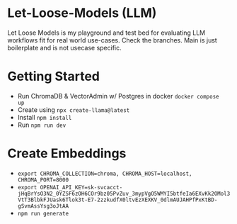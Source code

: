 # Let-Loose-Models (LLM)
Let Loose Models is my playground and test bed for evaluating LLM workflows fit for real world use-cases. Check the branches. Main is just boilerplate and is not usecase specific.

# Getting Started

- Run ChromaDB & VectorAdmin w/ Postgres in docker `docker compose  up`
- Create using `npx create-llama@latest`
- Install `npm install`
- Run `npm run dev`

# Create Embeddings

- `export CHROMA_COLLECTION=chroma, CHROMA_HOST=localhost, CHROMA_PORT=8000`
- `export OPENAI_API_KEY=sk-svcacct-jHqBrYsO3N2_0YZSF6zOH6COr9bz05PvZuv_3mypVgO5WMYI5btfeIa6EXvKk2OMol3VtT3BlbkFJUask6Tlok3t-E7-2zzkudfX0ltvEzXEXKV_0dlmAUJAHPfPxKtBD-gSvmAssYsg3oJtAA`
- `npm run generate`